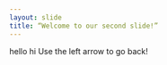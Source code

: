 ```yaml
---
layout: slide
title: “Welcome to our second slide!”
---
```

hello hi
Use the left arrow to go back!
